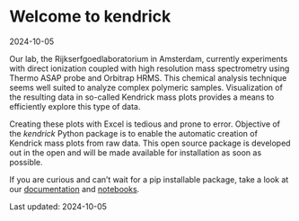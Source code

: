 # Welcome to kendrick

2024-10-05

<!-- WARNING: THIS FILE WAS AUTOGENERATED! DO NOT EDIT! -->

Our lab, the Rijkserfgoedlaboratorium in Amsterdam, currently
experiments with direct ionization coupled with high resolution mass
spectrometry using Thermo ASAP probe and Orbitrap HRMS. This chemical
analysis technique seems well suited to analyze complex polymeric
samples. Visualization of the resulting data in so-called Kendrick mass
plots provides a means to efficiently explore this type of data.

Creating these plots with Excel is tedious and prone to error. Objective
of the *kendrick* Python package is to enable the automatic creation of
Kendrick mass plots from raw data. This open source package is developed
out in the open and will be made available for installation as soon as
possible.

If you are curious and can’t wait for a pip installable package, take a
look at our [documentation](https://fligt.github.io/kendrick/) and
[notebooks](https://github.com/fligt/kendrick/tree/master/notebooks).

Last updated: 2024-10-05
